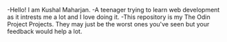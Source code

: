-Hello! I am Kushal Maharjan.
-A teenager trying to learn web development as it intrests me a lot and I love doing it.
-This repository is my The Odin Project Projects. They may just be the worst ones you've seen but your feedback would help a lot. 
